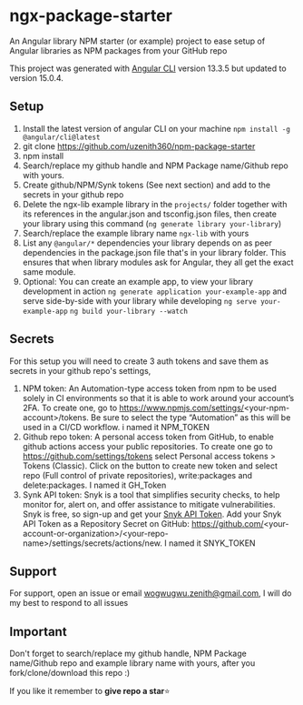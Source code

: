 # ngx-package-starter

An Angular library NPM starter (or example) project to ease setup of Angular libraries as NPM packages from your GitHub repo

This project was generated with [Angular CLI](https://github.com/angular/angular-cli) version 13.3.5 but updated to version 15.0.4.

## Setup

1. Install the latest version of angular CLI on your machine `npm install -g @angular/cli@latest`
2. git clone https://github.com/uzenith360/npm-package-starter
3. npm install
4. Search/replace my github handle and NPM Package name/Github repo with yours.
5. Create github/NPM/Synk tokens (See next section) and add to the secrets in your github repo
6. Delete the ngx-lib example library in the `projects/` folder together with its references in the angular.json and tsconfig.json files, then create your library using this command (`ng generate library your-library`)
7. Search/replace the example library name `ngx-lib` with yours
8. List any `@angular/*` dependencies your library depends on as peer dependencies in the package.json file that's in your library folder. This ensures that when library modules ask for Angular, they all get the exact same module. 
9. Optional: You can create an example app, to view your library development in action `ng generate application your-example-app` and serve side-by-side with your library while developing `ng serve your-example-app` `ng build your-library --watch`

## Secrets

For this setup you will need to create 3 auth tokens and save them as secrets in your github repo's settings, 
1. NPM token: An Automation-type access token from npm to be used solely in CI environments so that it is able to work around your account’s 2FA. To create one, go to https://www.npmjs.com/settings/<your-npm-account\>/tokens. Be sure to select the type “Automation” as this will be used in a CI/CD workflow. i named it NPM_TOKEN
2. Github repo token: A personal access token from GitHub, to enable github actions access your public repositories. To create one go to https://github.com/settings/tokens select Personal access tokens > Tokens (Classic). Click on the button to create new token and select repo (Full control of private repositories), write:packages and delete:packages. I named it GH_Token
3. Synk API token: Snyk is a tool that simplifies security checks, to help monitor for, alert on, and offer assistance to mitigate vulnerabilities. Snyk is free, so sign-up and get your [Snyk API Token](https://app.snyk.io/account). Add your Snyk API Token as a Repository Secret on GitHub: https://github.com/<your-account-or-organization\>/\<your-repo-name\>/settings/secrets/actions/new. I named it SNYK_TOKEN

## Support

For support, open an issue or email wogwugwu.zenith@gmail.com, I will do my best to respond to all issues

## Important

Don't forget to search/replace my github handle, NPM Package name/Github repo and example library name with yours, after you fork/clone/download this repo :)

If you like it remember to **give repo a star**⭐
